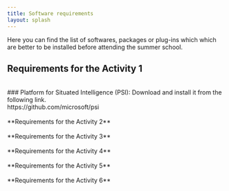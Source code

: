 ```yaml
---
title: Software requirements
layout: splash
---
```

Here you can find the list of softwares, packages or plug-ins which which are better to be installed before attending the summer school.
<br />
## Requirements for the Activity 1
<br />
### Platform for Situated Intelligence (PSI): 
Download and install it from the following link.
<br />
https://github.com/microsoft/psi
<br />

<br />
**Requirements for the Activity 2**
<br />

<br />
**Requirements for the Activity 3**
<br />

<br />
**Requirements for the Activity 4**
<br />

<br />
**Requirements for the Activity 5**
<br />

<br />
**Requirements for the Activity 6**
<br />
